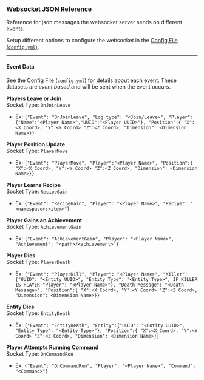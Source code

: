 ###  Websocket JSON Reference

Reference for json messages the websocket server sends on different events.

Setup different options to configure the websocket in the [Config File (`config.yml`)](https://github.com/SleepyHead707/MineCord/blob/main/ConfigHelp.md#websocket-config).

___

#### Event Data

See the [Config File (`config.yml`)](https://github.com/SleepyHead707/MineCord/blob/main/ConfigHelp.md#websocket-config) for details about each event. These datasets are *event based* and will be sent when the event occurs.

**Players Leave or Join**  
Socket Type: `OnJoinLeave`
- Ex: `{"Event": "OnJoinLeave", "Log type": "<Join/Leave>", "Player":{"Name":"<Player Name>","UUID":"<Player UUID>"}, "Position":{ "X":<X Coord>, "Y":<Y Coord> "Z":<Z Coord>, "Dimension": <Dimension Name>}}`

**Player Position Update**  
Socket Type: `PlayerMove`
- Ex: `{"Event": "PlayerMove", "Player":"<Player Name>", "Position":{ "X":<X Coord>, "Y":<Y Coord> "Z":<Z Coord>, "Dimension": <Dimension Name>}}`

**Player Learns Recipe**  
Socket Type: `RecipeGain`
- Ex: `{"Event": "RecipeGain", "Player": "<Player Name>", "Recipe": "<namespace>:<item>"}`

**Player Gains an Achievement**  
Socket Type: `AchievementGain`
- Ex: `{"Event": "AchievementGain", "Player": "<Player Name>", "Achievement": "<path>/<achievement>"}`

**Player Dies**  
Socket Type: `PlayerDeath`
- Ex: `{"Event": "PlayerKill", "Player": "<Player Name>", "Killer": {"UUID": "<Entity UUID>", "Entity Type": "<Entity Type>", IF KILLER IS PLAYER "Player": "<Player Name>"}, "Death Message": "<Death Message>", "Position":{ "X":<X Coord>, "Y":<Y Coord> "Z":<Z Coord>, "Dimension": <Dimension Name>}}`

**Entity Dies**  
Socket Type: `EntityDeath`
- Ex: `{"Event": "EntityDeath", "Entity":{"UUID": "<Entity UUID>", "Entity Type": "<Entity Type>"}, "Position":{ "X":<X Coord>, "Y":<Y Coord> "Z":<Z Coord>, "Dimension": <Dimension Name>}}`

**Player Attempts Running Command**  
Socket Type: `OnCommandRun`
- Ex: `{"Event": "OnCommandRun", "Player": "<Player Name>", "Command": "<Command>"}`
